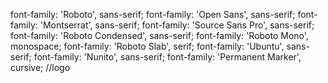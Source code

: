 font-family: 'Roboto', sans-serif;
font-family: 'Open Sans', sans-serif;
font-family: 'Montserrat', sans-serif;
font-family: 'Source Sans Pro', sans-serif;
font-family: 'Roboto Condensed', sans-serif;
font-family: 'Roboto Mono', monospace;
font-family: 'Roboto Slab', serif;
font-family: 'Ubuntu', sans-serif;
font-family: 'Nunito', sans-serif;
font-family: 'Permanent Marker', cursive; //logo